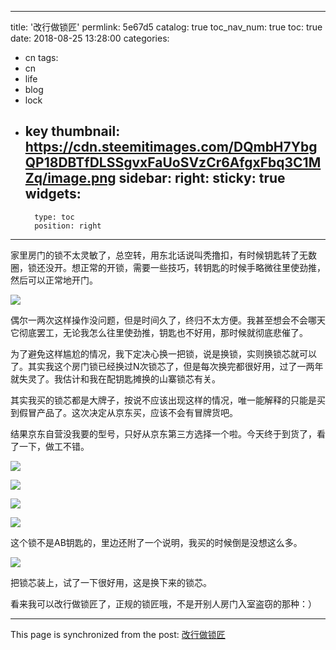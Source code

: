 
---
title: '改行做锁匠'
permlink: 5e67d5
catalog: true
toc_nav_num: true
toc: true
date: 2018-08-25 13:28:00
categories:
- cn
tags:
- cn
- life
- blog
- lock
- key
thumbnail: https://cdn.steemitimages.com/DQmbH7YbgQP18DBTfDLSSgvxFaUoSVzCr6AfgxFbq3C1MZq/image.png
sidebar:
    right:
        sticky: true
widgets:
    -
        type: toc
        position: right
---


家里房门的锁不太灵敏了，总空转，用东北话说叫秃撸扣，有时候钥匙转了无数圈，锁还没开。想正常的开锁，需要一些技巧，转钥匙的时候手略微往里使劲推，然后可以正常地开门。

![](https://cdn.steemitimages.com/DQmbH7YbgQP18DBTfDLSSgvxFaUoSVzCr6AfgxFbq3C1MZq/image.png)

偶尔一两次这样操作没问题，但是时间久了，终归不太方便。我甚至想会不会哪天它彻底罢工，无论我怎么往里使劲推，钥匙也不好用，那时候就彻底悲催了。

为了避免这样尴尬的情况，我下定决心换一把锁，说是换锁，实则换锁芯就可以了。其实我这个房门锁已经换过N次锁芯了，但是每次换完都很好用，过了一两年就失灵了。我估计和我在配钥匙摊换的山寨锁芯有关。

其实我买的锁芯都是大牌子，按说不应该出现这样的情况，唯一能解释的只能是买到假冒产品了。这次决定从京东买，应该不会有冒牌货吧。

结果京东自营没我要的型号，只好从京东第三方选择一个啦。今天终于到货了，看了一下，做工不错。

![](https://cdn.steemitimages.com/DQmYA3dCJzZKwx3Rz7KY4eTko71f54jQ8zb3LVoU4RDfdW4/image.png)

![](https://cdn.steemitimages.com/DQmTxCbAYzKQs9nGPCb7BNcbPWesoWkPx4MdrQPxS6zix6Y/image.png)

![](https://cdn.steemitimages.com/DQmZpS1FYeERdoRTVDb9YoBBaHWce2yv3r4dCxrnJDmrZuC/image.png)


![](https://cdn.steemitimages.com/DQmbGcQ7fDe29tjBGn3jSTZKVmnQndi9PP89FurF5EevPb7/image.png)

这个锁不是AB钥匙的，里边还附了一个说明，我买的时候倒是没想这么多。

![](https://cdn.steemitimages.com/DQmSqUNDP9U8yuLGzdXPui83ekBhG87LKbm9EijtRc1PxAA/image.png)

把锁芯装上，试了一下很好用，这是换下来的锁芯。

看来我可以改行做锁匠了，正规的锁匠哦，不是开别人房门入室盗窃的那种：）

- - -

This page is synchronized from the post: [改行做锁匠](https://steemit.com/@oflyhigh/5e67d5)
